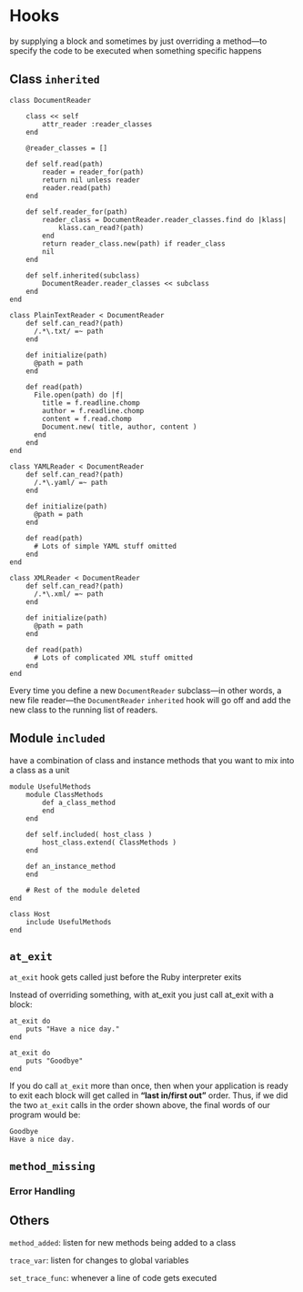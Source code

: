 # Hooks
by supplying a block and sometimes by just overriding a method—to specify the code to be executed when something specific happens

## Class `inherited`
```
class DocumentReader

    class << self
        attr_reader :reader_classes
    end

    @reader_classes = []

    def self.read(path)
        reader = reader_for(path)
        return nil unless reader
        reader.read(path)
    end

    def self.reader_for(path)
        reader_class = DocumentReader.reader_classes.find do |klass|
            klass.can_read?(path)
        end
        return reader_class.new(path) if reader_class
        nil
    end

    def self.inherited(subclass)
        DocumentReader.reader_classes << subclass
    end
end

class PlainTextReader < DocumentReader
    def self.can_read?(path)
      /.*\.txt/ =~ path
    end

    def initialize(path)
      @path = path
    end

    def read(path)
      File.open(path) do |f|
        title = f.readline.chomp
        author = f.readline.chomp
        content = f.read.chomp
        Document.new( title, author, content )
      end 
    end
end

class YAMLReader < DocumentReader
    def self.can_read?(path)
      /.*\.yaml/ =~ path
    end
    
    def initialize(path)
      @path = path
    end

    def read(path)
      # Lots of simple YAML stuff omitted
    end 
end
    
class XMLReader < DocumentReader
    def self.can_read?(path)
      /.*\.xml/ =~ path
    end

    def initialize(path)
      @path = path
    end

    def read(path)
      # Lots of complicated XML stuff omitted
    end
end
```

Every time you define a new `DocumentReader` subclass—in other words, a new file reader—the `DocumentReader` `inherited` hook will go off and add the new class to the running list of readers. 

## Module `included`
have a combination of class and instance methods that you want to mix into a class as a unit
```
module UsefulMethods
    module ClassMethods
        def a_class_method
        end
    end

    def self.included( host_class )
        host_class.extend( ClassMethods )
    end

    def an_instance_method
    end

    # Rest of the module deleted
end

class Host
    include UsefulMethods
end
```

## `at_exit`
`at_exit` hook  gets called just before the Ruby interpreter exits

Instead of overriding something, with at_exit you just call at_exit with a block:
```
at_exit do
    puts "Have a nice day."
end

at_exit do
    puts "Goodbye"
end
```
If you do call `at_exit` more than once, then when your application is ready to exit each block will get called in **“last in/first out”** order. Thus, if we did the two `at_exit` calls in the order shown above, the final words of our program would be:
```
Goodbye
Have a nice day.
```
## `method_missing`
### Error Handling

## Others
`method_added`: listen for new methods being added to a class

`trace_var`: listen for changes to global variables

`set_trace_func`: whenever a line of code gets executed